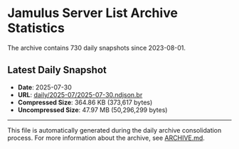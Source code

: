 # Jamulus Server List Archive Statistics

The archive contains 730 daily snapshots since 2023-08-01.

## Latest Daily Snapshot

- **Date**: 2025-07-30
- **URL**: [daily/2025-07/2025-07-30.ndjson.br](https://jamulus-archive.ap-south-1.linodeobjects.com/main/daily/2025-07/2025-07-30.ndjson.br)
- **Compressed Size**: 364.86 KB (373,617 bytes)
- **Uncompressed Size**: 47.97 MB (50,296,299 bytes)

---

This file is automatically generated during the daily archive consolidation process.
For more information about the archive, see [ARCHIVE.md](ARCHIVE.md).

